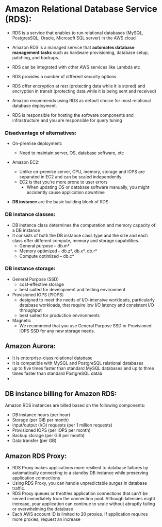 # Amazon Relational Database Service (RDS):
- RDS is a service that enables to run relational databases (MySQL, PostgresSQL, Oracle, Microsoft SQL server) in the AWS cloud
- Amazon RDS is a managed service that **automates database management tasks** such as hardware provisioning, database setup, patching, and backups.
- RDS can be integrated with other AWS services like Lambda etc
- RDS provides a number of different security options
- RDS offer encryption at rest (protecting data while it is stored) and encryption in transit (protecting data while it is being sent and received)

- Amazon recommends using RDS as default choice for most relational database deployment.
- RDS is responsible for hosting the software components and infrastructure and you are responsible for query tuning

### Disadvantage of alternatives:
- On-premise deployment:
    - Need to maintain server, OS, database software, etc
- Amazon EC2:
    - Unlike on-premise server, CPU, memory, storage and IOPS are separated in EC2 and can be scaled independently
    - EC2 is that you're more prone to user errors
        - When updating OS or database software manually, you might accidently cause application downtime

- **DB instance** are the basic building block of RDS

### DB instance classes:
- DB instance class determines the computation and memory capacity of a DB instance
- It consists of both the DB instance class type and the size and each class offer different compute, memory and storage capabilities.
    - General purpose – db.m*
    - Memory optimized – db.z*, db.x*, db.r*
    - Compute optimized – db.c*

### DB instance storage:
- General Purpose (SSD)
    - cost-effective storage
    - best suited for development and testing environment
- Provisioned IOPS (PIOPS)
    - designed to meet the needs of I/O-intensive workloads, particularly database workloads, that require low I/O latency and consistent I/O throughput
    - best suited for production environments
- Magnetic
    - We recommend that you use General Purpose SSD or Provisioned IOPS SSD for any new storage needs.

## Amazon Aurora:
- It is enterprise-class relational database
- It is compatible with MySQL and PostgreSQL relational databases
- up to five times faster than standard MySQL databases and up to three times faster than standard PostgreSQL datab
- 

## DB instance billing for Amazon RDS:
Amazon RDS instances are billed based on the following components:
- DB instance hours (per hour)
- Storage (per GiB per month)
- Input/output (I/O) requests (per 1 million requests)
- Provisioned IOPS (per IOPS per month)
- Backup storage (per GiB per month)
- Data transfer (per GB)

## Amazon RDS Proxy:
- RDS Proxy makes applications more resilient to database failures by automatically connecting to a standby DB instance while preserving application connections
- Using RDS Proxy, you can handle unpredictable surges in database traffic.
- RDS Proxy queues or throttles application connections that can't be served immediately from the connection pool. Although latencies might increase, your application can continue to scale without abruptly failing or overwhelming the database
- Each AWS account ID is limited to 20 proxies. If application requires more proxies, request an increase
